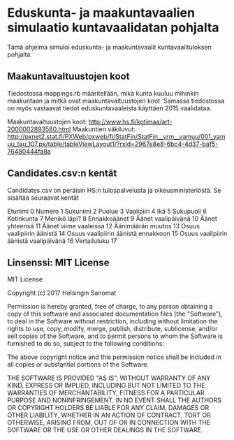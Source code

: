 # Eduskunta- ja maakuntavaalien simulaatio kuntavaalidatan pohjalta

Tämä ohjelma simuloi eduskunta- ja maakuntavaalit kuntavaalituloksen pohjalta.

## Maakuntavaltuustojen koot

Tiedostossa mappings.rb määritellään, mikä kunta kuuluu mihinkin maakuntaan ja mitkä ovat maakuntavaltuustojen koot. Samassa tiedostossa on myös vastaavat tiedot eduskuntavaaleista käyttäen 2015 vaalidataa.

Maakuntavaltuustojen koot: http://www.hs.fi/kotimaa/art-2000002893580.html
Maakuntien väkiluvut: http://pxnet2.stat.fi/PXWeb/pxweb/fi/StatFin/StatFin__vrm__vamuu/001_vamuu_tau_107.px/table/tableViewLayout1/?rxid=2967e8e8-6bc4-4d37-baf5-76480444fa8a


## Candidates.csv:n kentät

Candidates.csv on peräisin HS:n tulospalvelusta ja oikeusministeriöstä. Se sisältää seuraavat kentät

Etunimi	0
Numero	1
Sukunimi	2
Puolue	3
Vaalipiiri	4
Ikä	5
Sukupuoli	6
Kotinkunta	7
Menikö läpi?	8
Ennakkoäänet	9
Äänet vaalipäivänä	10
Äänet yhteensä	11
Äänet viime vaaleissa	12
Äänimäärän muutos	13
Osuus vaalipiirin äänistä	14
Osuus vaalipiirin äänistä ennakkoon	15
Osuus vaalipiirin äänistä vaalipäivänä	16
Vertailuluku	17

## Linsenssi: MIT License

MIT License

Copyright (c) 2017 Helsingin Sanomat

Permission is hereby granted, free of charge, to any person obtaining a copy
of this software and associated documentation files (the "Software"), to deal
in the Software without restriction, including without limitation the rights
to use, copy, modify, merge, publish, distribute, sublicense, and/or sell
copies of the Software, and to permit persons to whom the Software is
furnished to do so, subject to the following conditions:

The above copyright notice and this permission notice shall be included in all
copies or substantial portions of the Software.

THE SOFTWARE IS PROVIDED "AS IS", WITHOUT WARRANTY OF ANY KIND, EXPRESS OR
IMPLIED, INCLUDING BUT NOT LIMITED TO THE WARRANTIES OF MERCHANTABILITY,
FITNESS FOR A PARTICULAR PURPOSE AND NONINFRINGEMENT. IN NO EVENT SHALL THE
AUTHORS OR COPYRIGHT HOLDERS BE LIABLE FOR ANY CLAIM, DAMAGES OR OTHER
LIABILITY, WHETHER IN AN ACTION OF CONTRACT, TORT OR OTHERWISE, ARISING FROM,
OUT OF OR IN CONNECTION WITH THE SOFTWARE OR THE USE OR OTHER DEALINGS IN THE
SOFTWARE.